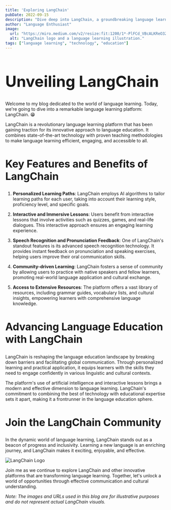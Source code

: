 ```yaml
---
title: 'Exploring LangChain'
pubDate: 2022-09-15
description: "Dive deep into LangChain, a groundbreaking language learning platform. Learn about its features, pedagogical approach, community, and how it's transforming language education. Lorem ipsum dolor sit amet, consectetur adipisicing elit. Eligendi non quis exercitationem culpa nesciunt nihil aut nostrum explicabo reprehenderit optio amet ab temporibus asperiores quasi cupiditate. Voluptatum ducimus voluptates voluptas?"
author: "Language Enthusiast"
image:
  url: "https://miro.medium.com/v2/resize:fit:1200/1*-PlFCd_VBcALKReO3ZaOEg.png"
  alt: "LangChain logo and a language learning illustration."
tags: ["language learning", "technology", "education"]
---
```


# Unveiling LangChain

Welcome to my blog dedicated to the world of language learning. Today, we're going to dive into a remarkable language learning platform: LangChain. 😁

LangChain is a revolutionary language learning platform that has been gaining traction for its innovative approach to language education. It combines state-of-the-art technology with proven teaching methodologies to make language learning efficient, engaging, and accessible to all.

## Key Features and Benefits of LangChain

1. **Personalized Learning Paths**: LangChain employs AI algorithms to tailor learning paths for each user, taking into account their learning style, proficiency level, and specific goals.

2. **Interactive and Immersive Lessons**: Users benefit from interactive lessons that involve activities such as quizzes, games, and real-life dialogues. This interactive approach ensures an engaging learning experience.

3. **Speech Recognition and Pronunciation Feedback**: One of LangChain's standout features is its advanced speech recognition technology. It provides instant feedback on pronunciation and speaking exercises, helping users improve their oral communication skills.

4. **Community-driven Learning**: LangChain fosters a sense of community by allowing users to practice with native speakers and fellow learners, promoting real-world language application and cultural exchange.

5. **Access to Extensive Resources**: The platform offers a vast library of resources, including grammar guides, vocabulary lists, and cultural insights, empowering learners with comprehensive language knowledge.

## Advancing Language Education with LangChain

LangChain is reshaping the language education landscape by breaking down barriers and facilitating global communication. Through personalized learning and practical application, it equips learners with the skills they need to engage confidently in various linguistic and cultural contexts.

The platform's use of artificial intelligence and interactive lessons brings a modern and effective dimension to language learning. LangChain's commitment to combining the best of technology with educational expertise sets it apart, making it a frontrunner in the language education sphere.

## Join the LangChain Community

In the dynamic world of language learning, LangChain stands out as a beacon of progress and inclusivity. Learning a new language is an enriching journey, and LangChain makes it exciting, enjoyable, and effective.

![LangChain Logo](https://miro.medium.com/v2/resize:fit:1200/1*-PlFCd_VBcALKReO3ZaOEg.png)

Join me as we continue to explore LangChain and other innovative platforms that are transforming language learning. Together, let's unlock a world of opportunities through effective communication and cultural understanding.

*Note: The images and URLs used in this blog are for illustrative purposes and do not represent actual LangChain visuals.*

<style>
  h1 {
    font-size: 3rem;
  }
  h2 {
    font-size: 2rem;
  }
</style>
